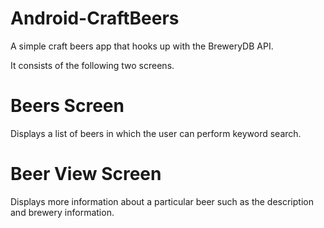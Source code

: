 # Android-CraftBeers
A simple craft beers app that hooks up with the BreweryDB API.

It consists of the following two screens.

# Beers Screen
Displays a list of beers in which the user can perform keyword search.

# Beer View Screen
Displays more information about a particular beer such as the description and brewery information.

